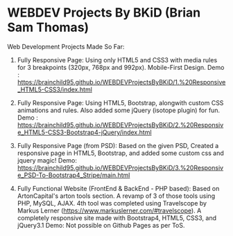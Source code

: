 # WEBDEV Projects By BKiD (Brian Sam Thomas)

Web Development Projects Made So Far: 

1. Fully Responsive Page: 
   Using only HTML5 and CSS3 with media rules for 3 breakpoints (320px, 768px and 992px). Mobile-First Design.
   Demo : https://brainchild95.github.io/WEBDEVProjectsByBKiD/1.%20Responsive_HTML5-CSS3/index.html
   
2. Fully Responsive Page:
   Using HTML5, Bootstrap, alongwith custom CSS animations and rules. Also added some jQuery (isotope plugin) for fun.
   Demo : https://brainchild95.github.io/WEBDEVProjectsByBKiD/2.%20Responsive_HTML5-CSS3-Bootstrap4-jQuery/index.html
   
3. Fully Responsive Page (from PSD):
   Based on the given PSD, Created a responsive page in HTML5, Bootstrap, and added some custom css and jquery magic!
   Demo: https://brainchild95.github.io/WEBDEVProjectsByBKiD/3.%20Responsive_PSD-To-Bootstrap4_Stripe/main.html
   
4. Fully Functional Website (FrontEnd & BackEnd - PHP based):
   Based on ArtonCapital's arton tools section. A revamp of 3 of those tools using PHP, MySQL, AJAX. 4th tool was completed using
   Travelscope by Markus Lerner (https://www.markuslerner.com/#travelscope). A completely responsive site made with Bootstrap4,
   HTML5, CSS3, and jQuery3.1
   Demo: Not possible on Github Pages as per ToS.
